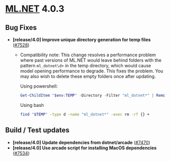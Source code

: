 # [ML.NET](http://dot.net/ml) 4.0.3

## **Bug Fixes**
- **[release/4.0] Improve unique directory generation for temp files** ([#7528](https://github.com/dotnet/machinelearning/pull/7528))
  - Compatibility note: This change resolves a performance problem where past versions of ML.NET would leave behind folders with the pattern `ml_dotnet\d+` in the temp directory, which would cause model opening performance to degrade.  This fixes the problem.  You may also wish to delete these empty folders once after updating.

    Using powershell:
    ```powershell
    Get-ChildItem "$env:TEMP" -Directory -Filter "ml_dotnet*" | Remove-Item -Recurse -Force
    ```

    Using bash
    ```bash
    find "$TEMP" -type d -name "ml_dotnet*" -exec rm -rf {} +
    ```
    


## **Build / Test updates**
- **[release/4.0] Update dependencies from dotnet/arcade** ([#7470](https://github.com/dotnet/machinelearning/pull/7470))
- **[release/4.0] Use arcade script for installing MacOS dependencies** ([#7534](https://github.com/dotnet/machinelearning/pull/7534))
